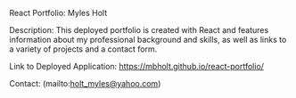 React Portfolio: Myles Holt

Description: This deployed portfolio is created with React and features information about my professional background and skills, as well as links to a variety of projects and a contact form.

Link to Deployed Application: https://mbholt.github.io/react-portfolio/ 

Contact: (mailto:holt_myles@yahoo.com) 
